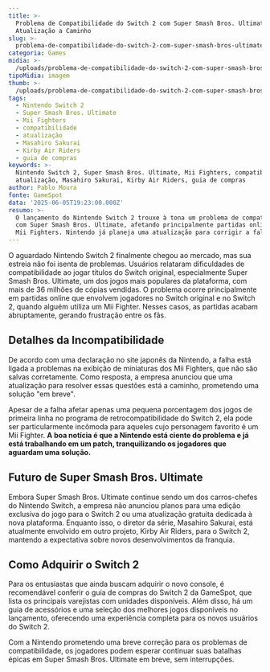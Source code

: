 ```yaml
---
title: >-
  Problema de Compatibilidade do Switch 2 com Super Smash Bros. Ultimate:
  Atualização a Caminho
slug: >-
  problema-de-compatibilidade-do-switch-2-com-super-smash-bros-ultimate-atualizao-a-caminho
categoria: Games
midia: >-
  /uploads/problema-de-compatibilidade-do-switch-2-com-super-smash-bros-ultimate-atualizao-a-caminho-thumb.jpeg
tipoMidia: imagem
thumb: >-
  /uploads/problema-de-compatibilidade-do-switch-2-com-super-smash-bros-ultimate-atualizao-a-caminho-thumb.jpeg
tags:
  - Nintendo Switch 2
  - Super Smash Bros. Ultimate
  - Mii Fighters
  - compatibilidade
  - atualização
  - Masahiro Sakurai
  - Kirby Air Riders
  - guia de compras
keywords: >-
  Nintendo Switch 2, Super Smash Bros. Ultimate, Mii Fighters, compatibilidade,
  atualização, Masahiro Sakurai, Kirby Air Riders, guia de compras
author: Pablo Moura
fonte: GameSpot
data: '2025-06-05T19:23:00.000Z'
resumo: >-
  O lançamento do Nintendo Switch 2 trouxe à tona um problema de compatibilidade
  com Super Smash Bros. Ultimate, afetando principalmente partidas online com
  Mii Fighters. Nintendo já planeja uma atualização para corrigir a falha.
---
```


O aguardado Nintendo Switch 2 finalmente chegou ao mercado, mas sua estreia não foi isenta de problemas. Usuários relataram dificuldades de compatibilidade ao jogar títulos do Switch original, especialmente Super Smash Bros. Ultimate, um dos jogos mais populares da plataforma, com mais de 36 milhões de cópias vendidas. O problema ocorre principalmente em partidas online que envolvem jogadores no Switch original e no Switch 2, quando alguém utiliza um Mii Fighter. Nesses casos, as partidas acabam abruptamente, gerando frustração entre os fãs.

## Detalhes da Incompatibilidade

De acordo com uma declaração no site japonês da Nintendo, a falha está ligada a problemas na exibição de miniaturas dos Mii Fighters, que não são salvas corretamente. Como resposta, a empresa anunciou que uma atualização para resolver essas questões está a caminho, prometendo uma solução "em breve".

Apesar de a falha afetar apenas uma pequena porcentagem dos jogos de primeira linha no programa de retrocompatibilidade do Switch 2, ela pode ser particularmente incômoda para aqueles cujo personagem favorito é um Mii Fighter. **A boa notícia é que a Nintendo está ciente do problema e já está trabalhando em um patch, tranquilizando os jogadores que aguardam uma solução.**

## Futuro de Super Smash Bros. Ultimate

Embora Super Smash Bros. Ultimate continue sendo um dos carros-chefes do Nintendo Switch, a empresa não anunciou planos para uma edição exclusiva do jogo para o Switch 2 ou uma atualização gratuita dedicada à nova plataforma. Enquanto isso, o diretor da série, Masahiro Sakurai, está atualmente envolvido em outro projeto, Kirby Air Riders, para o Switch 2, mantendo a expectativa sobre novos desenvolvimentos da franquia.

## Como Adquirir o Switch 2

Para os entusiastas que ainda buscam adquirir o novo console, é recomendável conferir o guia de compras do Switch 2 da GameSpot, que lista os principais varejistas com unidades disponíveis. Além disso, há um guia de acessórios e uma seleção dos melhores jogos disponíveis no lançamento, oferecendo uma experiência completa para os novos usuários do Switch 2.

Com a Nintendo prometendo uma breve correção para os problemas de compatibilidade, os jogadores podem esperar continuar suas batalhas épicas em Super Smash Bros. Ultimate em breve, sem interrupções.
